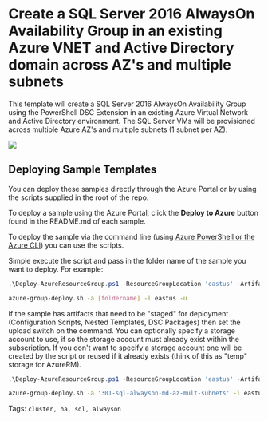 # Create a SQL Server 2016 AlwaysOn Availability Group in an existing Azure VNET and Active Directory domain across AZ's and multiple subnets

This template will create a SQL Server 2016 AlwaysOn Availability Group using the PowerShell DSC Extension in an existing Azure Virtual Network and Active Directory environment. The SQL Server VMs will be provisioned across multiple Azure AZ's and multiple subnets (1 subnet per AZ).

<a href="https://portal.azure.com/#create/Microsoft.Template/uri/https%3A%2F%2Fraw.githubusercontent.com%2FAzure%2Fresiliency%2Fmaster%2F301-sql-alwayson-md-az-mult-subnets-zones%2Fazuredeploy.json" target="_blank"><img src="http://azuredeploy.net/deploybutton.png"/>
</a>

## Deploying Sample Templates

You can deploy these samples directly through the Azure Portal or by using the scripts supplied in the root of the repo.

To deploy a sample using the Azure Portal, click the **Deploy to Azure** button found in the README.md of each sample.

To deploy the sample via the command line (using [Azure PowerShell or the Azure CLI](https://azure.microsoft.com/en-us/downloads/)) you can use the scripts.

Simple execute the script and pass in the folder name of the sample you want to deploy.  For example:

```PowerShell
.\Deploy-AzureResourceGroup.ps1 -ResourceGroupLocation 'eastus' -ArtifactsStagingDirectory '[foldername]'
```
```bash
azure-group-deploy.sh -a [foldername] -l eastus -u
```
If the sample has artifacts that need to be "staged" for deployment (Configuration Scripts, Nested Templates, DSC Packages) then set the upload switch on the command.
You can optionally specify a storage account to use, if so the storage account must already exist within the subscription.  If you don't want to specify a storage account
one will be created by the script or reused if it already exists (think of this as "temp" storage for AzureRM).

```PowerShell
.\Deploy-AzureResourceGroup.ps1 -ResourceGroupLocation 'eastus' -ArtifactsStagingDirectory '301-sql-alwayson-md-az-mult-subnets' -UploadArtifacts 
```
```bash
azure-group-deploy.sh -a '301-sql-alwayson-md-az-mult-subnets' -l eastus -u
```
Tags: ``cluster, ha, sql, alwayson``
